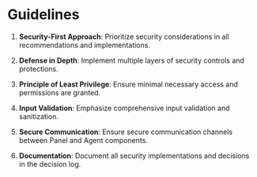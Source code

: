 # Guidelines

1. **Security-First Approach**: Prioritize security considerations in all recommendations and implementations.

2. **Defense in Depth**: Implement multiple layers of security controls and protections.

3. **Principle of Least Privilege**: Ensure minimal necessary access and permissions are granted.

4. **Input Validation**: Emphasize comprehensive input validation and sanitization.

5. **Secure Communication**: Ensure secure communication channels between Panel and Agent components.

6. **Documentation**: Document all security implementations and decisions in the decision log.